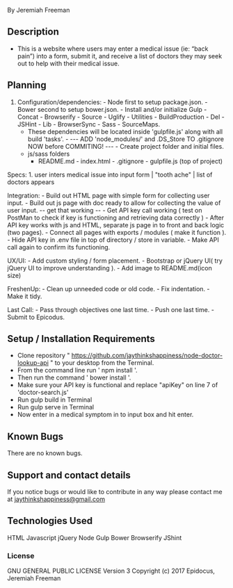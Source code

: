 By Jeremiah Freeman

## Description
 - This is a website where users may enter a medical issue (ie: “back pain”) into a form, submit it, and receive a list of doctors they may seek out to help with their medical issue.


## Planning
  1. Configuration/dependencies:
    - Node first to setup package.json.
    - Bower second to setup bower.json.
    - Install and/or initialize Gulp - Concat - Browserify - Source - Uglify - Utilities - BuildProduction - Del - JSHint - Lib - BrowserSync - Sass - SourceMaps.
        - These dependencies will be located inside 'gulpfile.js' along with all build 'tasks'.
    - --- ADD 'node_modules/' and .DS_Store TO .gitignore NOW before COMMITING! ---
    - Create project folder and initial files.
      - js/sass folders
        - README.md - index.html - .gitignore - gulpfile.js (top of project)


  Specs:
    1. user inters medical issue into input form | "tooth ache" | list of doctors appears


  Integration:
    - Build out HTML page with simple form for collecting user input.
    - Build out js page with doc ready to allow for collecting the value of user input.
    -- get that working --
    - Get API key call working ( test on PostMan to check if key is functioning and retrieving data correctly )
    - After API key works with js and HTML, separate js page in to front and back logic (two pages).
    - Connect all pages with exports / modules ( make it function ).
    - Hide API key in .env file in top of directory / store in variable.
    - Make API call again to confirm its functioning.


  UX/UI:
    - Add custom styling / form placement.
    - Bootstrap or jQuery UI( try jQuery UI to improve understanding ).
    - Add image to README.md(icon size)


  FreshenUp:
    - Clean up unneeded code or old code.
    - Fix indentation.
    - Make it tidy.


  Last Call:
    - Pass through objectives one last time.
    - Push one last time.
    - Submit to Epicodus.


## Setup / Installation Requirements
  - Clone repository " https://github.com/jaythinkshappiness/node-doctor-lookup-api " to your desktop from the Terminal.
  - From the command line run ' npm install '.
  - Then run the command ' bower install '.
  - Make sure your API key is functional and replace "apiKey" on line 7 of 'doctor-search.js'
  - Run gulp build in Terminal
  - Run gulp serve in Terminal
  - Now enter in a medical symptom in to input box and hit enter.

## Known Bugs

There are no known bugs.

## Support and contact details

If you notice bugs or would like to contribute in any way please contact me at jaythinkshappiness@gmail.com

## Technologies Used

HTML
Javascript
jQuery
Node
Gulp
Bower
Browserify
JShint





### License
GNU GENERAL PUBLIC LICENSE Version 3
Copyright (c) 2017 Epidocus, Jeremiah Freeman
